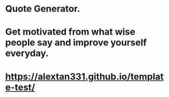 # Quote Generator. 
# Get motivated from what wise people say and improve yourself everyday.
# https://alextan331.github.io/template-test/
